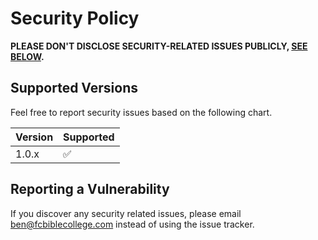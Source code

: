 # Security Policy

**PLEASE DON'T DISCLOSE SECURITY-RELATED ISSUES PUBLICLY, [SEE BELOW](#reporting-a-vulnerability).**

## Supported Versions

Feel free to report security issues based on the following chart.

| Version | Supported          |
| ------- | ------------------ |
| 1.0.x   | ✅                |

## Reporting a Vulnerability

If you discover any security related issues, please email ben@fcbiblecollege.com instead of using the issue tracker.
